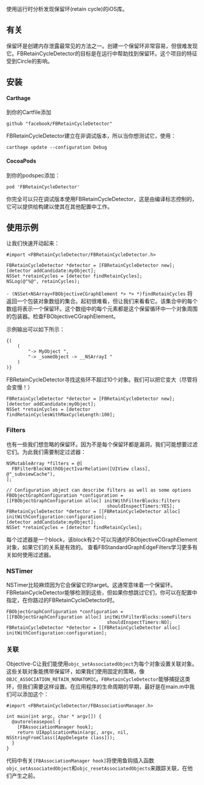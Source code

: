 使用运行时分析发现保留环(retain cycle)的iOS库。

## 有关
保留环是创建内存泄露最常见的方法之一。创建一个保留环非常容易，但很难发现它。FBRetainCycleDetector的目标是在运行中帮助找到保留环。这个项目的特征受到Circle的影响。

## 安装
#### Carthage

到你的Cartfile添加
```
github "facebook/FBRetainCycleDetector"
```
FBRetainCycleDetector建立在非调试版本，所以当你想测试它，使用：
```
carthage update --configuration Debug
```
#### CocoaPods
到你的podspec添加：
```
pod 'FBRetainCycleDetector'
```
你完全可以只在调试版本使用FBRetainCycleDetector，这是由编译标志控制的，它可以提供给构建以使其在其他配置中工作。

## 使用示例
让我们快速开动起来：
```
#import <FBRetainCycleDetector/FBRetainCycleDetector.h>
```
```
FBRetainCycleDetector *detector = [FBRetainCycleDetector new];
[detector addCandidate:myObject];
NSSet *retainCycles = [detector findRetainCycles];
NSLog(@"%@", retainCycles);
```
`- (NSSet<NSArray<FBObjectiveCGraphElement *> *> *)findRetainCycles` 将返回一个包装对象数组的集合。起初很难看，但让我们来看看它。该集合中的每个数组将表示一个保留环。这个数组中的每个元素都是这个保留循环中一个对象周围的包装器。检查FBObjectiveCGraphElement。

示例输出可以如下所示：
```
{(
    (
        "-> MyObject ",
        "-> _someObject -> __NSArrayI "
    )
)}
```

FBRetainCycleDetector寻找这些环不超过10个对象。我们可以把它变大（尽管将会变慢！）
```
FBRetainCycleDetector *detector = [FBRetainCycleDetector new];
[detector addCandidate:myObject];
NSSet *retainCycles = [detector findRetainCyclesWithMaxCycleLength:100];
```

### Filters
也有一些我们想忽略的保留环。因为不是每个保留环都是漏洞，我们可能想要过滤它们。为此我们需要制定过滤器：
```
NSMutableArray *filters = @[
  FBFilterBlockWithObjectIvarRelation([UIView class], @"_subviewCache"),
];

// Configuration object can describe filters as well as some options
FBObjectGraphConfiguration *configuration =
[[FBObjectGraphConfiguration alloc] initWithFilterBlocks:filters
                                     shouldInspectTimers:YES];
FBRetainCycleDetector *detector = [[FBRetainCycleDetector alloc] initWithConfiguration:configuration];
[detector addCandidate:myObject];
NSSet *retainCycles = [detector findRetainCycles];
```
每个过滤器是一个block，该block有2个可以沟通的FBObjectiveCGraphElement对象，如果它们的关系是有效的。
查看FBStandardGraphEdgeFilters学习更多有关如何使用过滤器。

### NSTimer
NSTimer比较麻烦因为它会保留它的target。这通常意味着一个保留环。FBRetainCycleDetector能够检测到这些，但如果你想跳过它们，你可以在配置中指定，在你路过的FBRetainCycleDetector时。
```
FBObjectGraphConfiguration *configuration =
[[FBObjectGraphConfiguration alloc] initWithFilterBlocks:someFilters
                                     shouldInspectTimers:NO];
FBRetainCycleDetector *detector = [[FBRetainCycleDetector alloc] initWithConfiguration:configuration];
```

### 关联
Objective-C让我们能使用`objc_setAssociatedObject`为每个对象设置关联对象。这些关联对象能携带保留环，如果我们使用固定的策略，像`OBJC_ASSOCIATION_RETAIN_NONATOMIC`。`FBRetainCycleDetector`能够捕捉这类环，但我们需要这样设置。在应用程序的生命周期的早期，最好是在main.m中我们可以添加这个：
```
#import <FBRetainCycleDetector/FBAssociationManager.h>

int main(int argc, char * argv[]) {
  @autoreleasepool {
    [FBAssociationManager hook];
    return UIApplicationMain(argc, argv, nil, NSStringFromClass([AppDelegate class]));
  }
}
```
代码中有关`[FBAssociationManager hook]`将使用鱼钩插入函数`objc_setAssociatedObject`和`objc_resetAssociatedObjects`来跟踪关联，在他们产生之前。